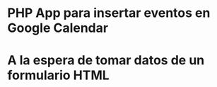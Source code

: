 # PHP App para insertar eventos en Google Calendar
# A la espera de tomar datos de un formulario HTML
